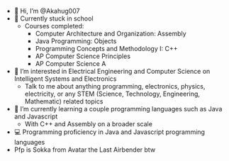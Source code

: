 - 👋 Hi, I’m @Akahug007
- 🏫 Currently stuck in school
  - Courses completed:
    - Computer Architecture and Organization: Assembly
    - Java Programming: Objects
    - Programming Concepts and Methodology I: C++
    - AP Computer Science Principles
    - AP Computer Science A
- 👀 I’m interested in Electrical Engineering and Computer Science on Intelligent Systems and Electronics
  - Talk to me about anything programming, electronics, physics, electricity, or any STEM (Science, Technology, Engineering, Mathematic) related topics
- 🌱 I’m currently learning a couple programming languages such as Java and Javascript
  - With C++ and Assembly on a broader scale
- 💻 Programming proficiency in Java and Javascript programming languages
- Pfp is Sokka from Avatar the Last Airbender btw

<!---
Akahug007/Akahug007 is a ✨ special ✨ repository because its `README.md` (this file) appears on your GitHub profile.
You can click the Preview link to take a look at your changes.
--->
